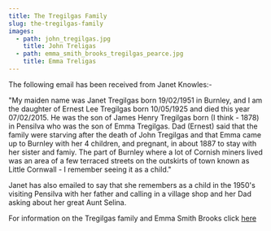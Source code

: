 ```yaml
---
title: The Tregilgas Family
slug: the-tregilgas-family
images:
  - path: john_tregilgas.jpg
    title: John Treligas
  - path: emma_smith_brooks_tregilgas_pearce.jpg
    title: Emma Treligas
---
```


The following email has been received from Janet Knowles:-

"My maiden name was Janet Tregilgas born 19/02/1951 in Burnley, and I am the daughter of Ernest Lee Tregilgas born 10/05/1925 and died this year 07/02/2015. He was the son of James Henry Tregilgas born (I think - 1878) in Pensilva who was the son of Emma Tregilgas. Dad (Ernest) said that the family were starving after the death of John Tregilgas and that Emma came up to Burnley with her 4 children, and pregnant, in about 1887 to stay with her sister and famiy. The part of Burnley where a lot of Cornish miners lived was an area of a few terraced streets on the outskirts of town known as Little Cornwall - I remember seeing it as a child."

Janet has also emailed to say that she remembers as a child in the 1950's visiting Pensilva with her father and calling in a village shop and her Dad asking about her great Aunt Selina.

For information on the Tregilgas family and Emma Smith Brooks click [here](/places/14-do-you-recognise-these-cottages)
